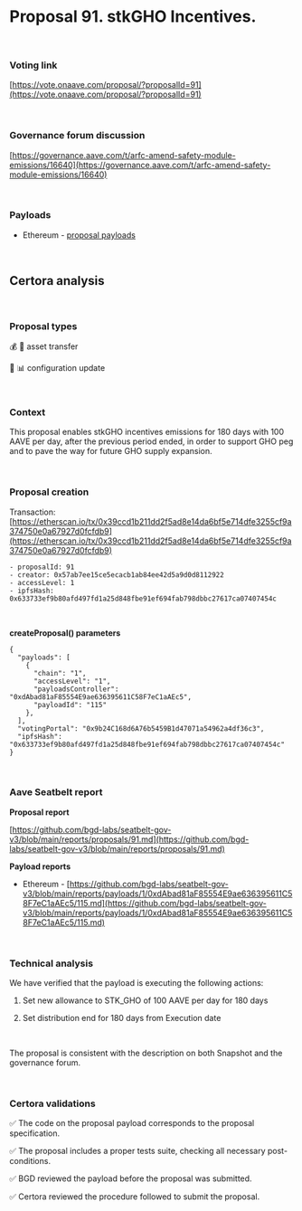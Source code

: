 # Proposal 91. stkGHO Incentives.

<br>

### Voting link

[https://vote.onaave.com/proposal/?proposalId=91](https://vote.onaave.com/proposal/?proposalId=91)

<br>

### Governance forum discussion

[https://governance.aave.com/t/arfc-amend-safety-module-emissions/16640](https://governance.aave.com/t/arfc-amend-safety-module-emissions/16640)

<br>

### Payloads

* Ethereum - [proposal payloads](https://etherscan.io/address/0xe30Ef3C5acac776b5e0aC6E7E103f9B5f81e06Ae#code#F1#L1)

<br>

## Certora analysis

<br>

### Proposal types

:moneybag: :receipt: asset transfer

:wrench: :bar_chart: configuration update

<br>

### Context

This proposal enables stkGHO incentives emissions for 180 days with 100 AAVE per day, after the previous period ended, in order to support GHO peg and to pave the way for future GHO supply expansion.

<br>

### Proposal creation

Transaction: [https://etherscan.io/tx/0x39ccd1b211dd2f5ad8e14da6bf5e714dfe3255cf9a374750e0a67927d0fcfdb9](https://etherscan.io/tx/0x39ccd1b211dd2f5ad8e14da6bf5e714dfe3255cf9a374750e0a67927d0fcfdb9)

```
- proposalId: 91
- creator: 0x57ab7ee15ce5ecacb1ab84ee42d5a9d0d8112922
- accessLevel: 1
- ipfsHash: 0x633733ef9b80afd497fd1a25d848fbe91ef694fab798dbbc27617ca07407454c
```

<br>

**createProposal() parameters**

```
{
  "payloads": [ 
    { 
      "chain": "1", 
      "accessLevel": "1", 
      "payloadsController": "0xdAbad81aF85554E9ae636395611C58F7eC1aAEc5", 
      "payloadId": "115" 
    }, 
  ], 
  "votingPortal": "0x9b24C168d6A76b5459B1d47071a54962a4df36c3", 
  "ipfsHash": "0x633733ef9b80afd497fd1a25d848fbe91ef694fab798dbbc27617ca07407454c" 
}
```

<br>

### Aave Seatbelt report

**Proposal report**

[https://github.com/bgd-labs/seatbelt-gov-v3/blob/main/reports/proposals/91.md](https://github.com/bgd-labs/seatbelt-gov-v3/blob/main/reports/proposals/91.md)

**Payload reports**

* Ethereum - [https://github.com/bgd-labs/seatbelt-gov-v3/blob/main/reports/payloads/1/0xdAbad81aF85554E9ae636395611C58F7eC1aAEc5/115.md](https://github.com/bgd-labs/seatbelt-gov-v3/blob/main/reports/payloads/1/0xdAbad81aF85554E9ae636395611C58F7eC1aAEc5/115.md)

<br>

### Technical analysis

We have verified that the payload is executing the following actions:

1. Set new allowance to STK_GHO of 100 AAVE per day for 180 days

2. Set distribution end for 180 days from Execution date

<br>

The proposal is consistent with the description on both Snapshot and the governance forum.

<br>

### Certora validations

:white_check_mark: The code on the proposal payload corresponds to the proposal specification.

:white_check_mark: The proposal includes a proper tests suite, checking all necessary post-conditions. 

:white_check_mark: BGD reviewed the payload before the proposal was submitted. 

:white_check_mark: Certora reviewed the procedure followed to submit the proposal.
